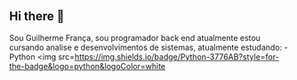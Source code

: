 ## Hi there 👋

Sou Guilherme França, sou programador back end atualmente estou cursando analise e desenvolvimentos de sistemas, atualmente estudando:
-Python <img src=https://img.shields.io/badge/Python-3776AB?style=for-the-badge&logo=python&logoColor=white
